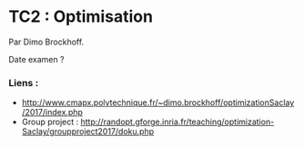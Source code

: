 # TC2 : Optimisation

Par Dimo Brockhoff.

Date examen ?

### Liens : 

- http://www.cmapx.polytechnique.fr/~dimo.brockhoff/optimizationSaclay/2017/index.php
- Group project : http://randopt.gforge.inria.fr/teaching/optimization-Saclay/groupproject2017/doku.php

